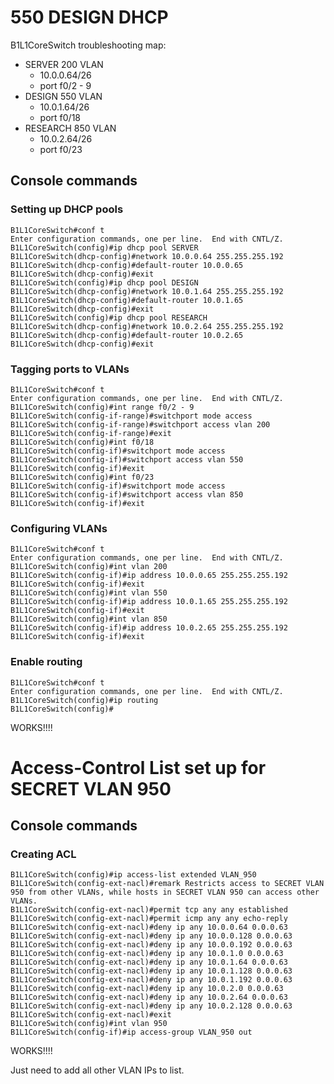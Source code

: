 # 550 DESIGN DHCP

B1L1CoreSwitch troubleshooting map:

- SERVER 200 VLAN
	- 10.0.0.64/26
	- port f0/2 - 9
- DESIGN 550 VLAN
	- 10.0.1.64/26
	- port f0/18
- RESEARCH 850 VLAN
	- 10.0.2.64/26
	- port f0/23

## Console commands

### Setting up DHCP pools

```
B1L1CoreSwitch#conf t
Enter configuration commands, one per line.  End with CNTL/Z.
B1L1CoreSwitch(config)#ip dhcp pool SERVER
B1L1CoreSwitch(dhcp-config)#network 10.0.0.64 255.255.255.192
B1L1CoreSwitch(dhcp-config)#default-router 10.0.0.65
B1L1CoreSwitch(dhcp-config)#exit
B1L1CoreSwitch(config)#ip dhcp pool DESIGN
B1L1CoreSwitch(dhcp-config)#network 10.0.1.64 255.255.255.192
B1L1CoreSwitch(dhcp-config)#default-router 10.0.1.65
B1L1CoreSwitch(dhcp-config)#exit
B1L1CoreSwitch(config)#ip dhcp pool RESEARCH
B1L1CoreSwitch(dhcp-config)#network 10.0.2.64 255.255.255.192
B1L1CoreSwitch(dhcp-config)#default-router 10.0.2.65
B1L1CoreSwitch(dhcp-config)#exit
```

### Tagging ports to VLANs

```
B1L1CoreSwitch#conf t
Enter configuration commands, one per line.  End with CNTL/Z.
B1L1CoreSwitch(config)#int range f0/2 - 9
B1L1CoreSwitch(config-if-range)#switchport mode access
B1L1CoreSwitch(config-if-range)#switchport access vlan 200
B1L1CoreSwitch(config-if-range)#exit
B1L1CoreSwitch(config)#int f0/18
B1L1CoreSwitch(config-if)#switchport mode access
B1L1CoreSwitch(config-if)#switchport access vlan 550
B1L1CoreSwitch(config-if)#exit
B1L1CoreSwitch(config)#int f0/23
B1L1CoreSwitch(config-if)#switchport mode access
B1L1CoreSwitch(config-if)#switchport access vlan 850
B1L1CoreSwitch(config-if)#exit
```

### Configuring VLANs

```
B1L1CoreSwitch#conf t
Enter configuration commands, one per line.  End with CNTL/Z.
B1L1CoreSwitch(config)#int vlan 200
B1L1CoreSwitch(config-if)#ip address 10.0.0.65 255.255.255.192
B1L1CoreSwitch(config-if)#exit
B1L1CoreSwitch(config)#int vlan 550
B1L1CoreSwitch(config-if)#ip address 10.0.1.65 255.255.255.192
B1L1CoreSwitch(config-if)#exit
B1L1CoreSwitch(config)#int vlan 850
B1L1CoreSwitch(config-if)#ip address 10.0.2.65 255.255.255.192
B1L1CoreSwitch(config-if)#exit
```

### Enable routing

```
B1L1CoreSwitch#conf t
Enter configuration commands, one per line.  End with CNTL/Z.
B1L1CoreSwitch(config)#ip routing
B1L1CoreSwitch(config)#
```

WORKS!!!!

# Access-Control List set up for SECRET VLAN 950

## Console commands

### Creating ACL

```
B1L1CoreSwitch(config)#ip access-list extended VLAN_950
B1L1CoreSwitch(config-ext-nacl)#remark Restricts access to SECRET VLAN 950 from other VLANs, while hosts in SECRET VLAN 950 can access other VLANs.
B1L1CoreSwitch(config-ext-nacl)#permit tcp any any established
B1L1CoreSwitch(config-ext-nacl)#permit icmp any any echo-reply
B1L1CoreSwitch(config-ext-nacl)#deny ip any 10.0.0.64 0.0.0.63
B1L1CoreSwitch(config-ext-nacl)#deny ip any 10.0.0.128 0.0.0.63
B1L1CoreSwitch(config-ext-nacl)#deny ip any 10.0.0.192 0.0.0.63
B1L1CoreSwitch(config-ext-nacl)#deny ip any 10.0.1.0 0.0.0.63
B1L1CoreSwitch(config-ext-nacl)#deny ip any 10.0.1.64 0.0.0.63
B1L1CoreSwitch(config-ext-nacl)#deny ip any 10.0.1.128 0.0.0.63
B1L1CoreSwitch(config-ext-nacl)#deny ip any 10.0.1.192 0.0.0.63
B1L1CoreSwitch(config-ext-nacl)#deny ip any 10.0.2.0 0.0.0.63
B1L1CoreSwitch(config-ext-nacl)#deny ip any 10.0.2.64 0.0.0.63
B1L1CoreSwitch(config-ext-nacl)#deny ip any 10.0.2.128 0.0.0.63
B1L1CoreSwitch(config-ext-nacl)#exit
B1L1CoreSwitch(config)#int vlan 950
B1L1CoreSwitch(config-if)#ip access-group VLAN_950 out
```

WORKS!!!!

Just need to add all other VLAN IPs to list.
